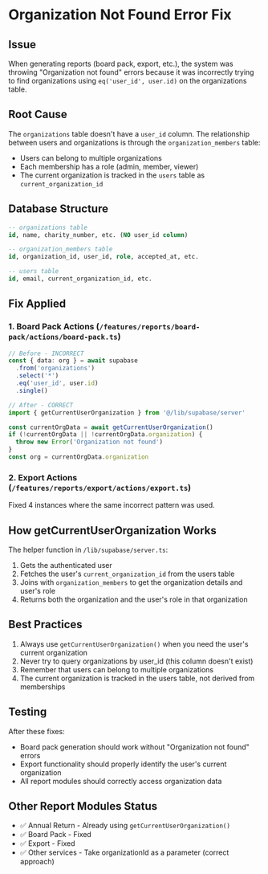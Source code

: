 # Organization Not Found Error Fix

## Issue
When generating reports (board pack, export, etc.), the system was throwing "Organization not found" errors because it was incorrectly trying to find organizations using `eq('user_id', user.id)` on the organizations table.

## Root Cause
The `organizations` table doesn't have a `user_id` column. The relationship between users and organizations is through the `organization_members` table:
- Users can belong to multiple organizations
- Each membership has a role (admin, member, viewer)
- The current organization is tracked in the `users` table as `current_organization_id`

## Database Structure
```sql
-- organizations table
id, name, charity_number, etc. (NO user_id column)

-- organization_members table  
id, organization_id, user_id, role, accepted_at, etc.

-- users table
id, email, current_organization_id, etc.
```

## Fix Applied

### 1. Board Pack Actions (`/features/reports/board-pack/actions/board-pack.ts`)
```typescript
// Before - INCORRECT
const { data: org } = await supabase
  .from('organizations')
  .select('*')
  .eq('user_id', user.id)
  .single()

// After - CORRECT
import { getCurrentUserOrganization } from '@/lib/supabase/server'

const currentOrgData = await getCurrentUserOrganization()
if (!currentOrgData || !currentOrgData.organization) {
  throw new Error('Organization not found')
}
const org = currentOrgData.organization
```

### 2. Export Actions (`/features/reports/export/actions/export.ts`)
Fixed 4 instances where the same incorrect pattern was used.

## How getCurrentUserOrganization Works
The helper function in `/lib/supabase/server.ts`:
1. Gets the authenticated user
2. Fetches the user's `current_organization_id` from the users table
3. Joins with `organization_members` to get the organization details and user's role
4. Returns both the organization and the user's role in that organization

## Best Practices
1. Always use `getCurrentUserOrganization()` when you need the user's current organization
2. Never try to query organizations by user_id (this column doesn't exist)
3. Remember that users can belong to multiple organizations
4. The current organization is tracked in the users table, not derived from memberships

## Testing
After these fixes:
- Board pack generation should work without "Organization not found" errors
- Export functionality should properly identify the user's current organization
- All report modules should correctly access organization data

## Other Report Modules Status
- ✅ Annual Return - Already using `getCurrentUserOrganization()`
- ✅ Board Pack - Fixed
- ✅ Export - Fixed
- ✅ Other services - Take organizationId as a parameter (correct approach)